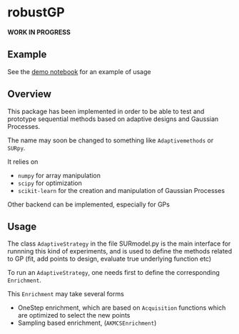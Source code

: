 # robustGP

**WORK IN PROGRESS**

## Example

See the [demo notebook](https://github.com/VTrappler/robustGP/blob/dev/notebooks/demo.ipynb) for an example of usage

## Overview

This package has been implemented in order to be able to test and prototype sequential methods based on adaptive designs and Gaussian Processes.

The name may soon be changed to something like `Adaptivemethods` or `SURpy`.

It relies on

- `numpy` for array manipulation
- `scipy` for optimization
- `scikit-learn` for the creation and manipulation of Gaussian Processes

Other backend can be implemented, especially for GPs

## Usage

The class `AdaptiveStrategy` in the file SURmodel.py is the main interface for runnning this kind of experiments, and is used to define the methods related to GP (fit, add points to design, evaluate true underlying function etc)

To run an `AdaptiveStrategy`, one needs first to define the corresponding `Enrichment`.

This `Enrichment` may take several forms

- OneStep enrichment, which are based on `Acquisition` functions which are optimized to select the new points
- Sampling based enrichment, (`AKMCSEnrichment`)
